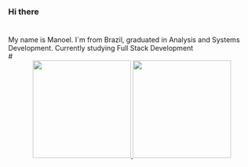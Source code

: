 ### Hi there
#
<div> 
  My name is Manoel. I`m from Brazil, graduated in Analysis and Systems Development. Currently studying Full Stack Development
</div>
#
<div style="display: inline_block" align="center">
  <a href="https://github.com/monteiromanoel">
    <img height="200px" src="https://github-readme-stats.vercel.app/api?username=monteiromanoel&show_icons=true&bg_color=00000000&text_color=FFFFFF"/>
    <img height="200px" src="https://github-readme-stats.vercel.app/api/top-langs/?username=monteiromanoel&layout=normal&bg_color=00000000&text_color=FFFFFF&langs_count=10"/>
  </a>
  
</div>

